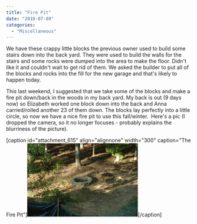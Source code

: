 ```yaml
---
title: "Fire Pit"
date: "2010-07-09"
categories: 
  - "Miscellaneous"
---
```


We have these crappy little blocks the previous owner used to build some stairs down into the back yard. They were used to build the walls for the stairs and some rocks were dumped into the area to make the floor. Didn't like it and couldn't wait to get rid of them. We asked the builder to put all of the blocks and rocks into the fill for the new garage and that's likely to happen today.

This last weekend, I suggested that we take some of the blocks and make a fire pit down/back in the woods in my back yard. My back is out (9 days now) so Elizabeth worked one block down into the back and Anna carried/rolled another 23 of them down. The blocks lay perfectly into a little circle, so now we have a nice fire pit to use this fall/winter.  Here's a pic (I dropped the camera, so it no longer focuses - probably explains the blurriness of the picture).

\[caption id="attachment\_615" align="alignnone" width="300" caption="The Fire Pit"\][![The Fire Pit](images/Firepit1-300x199.jpg "The Fire Pit")](http://www.thewargos.com/wp-content/uploads/2010/07/Firepit1.jpg)\[/caption\]
